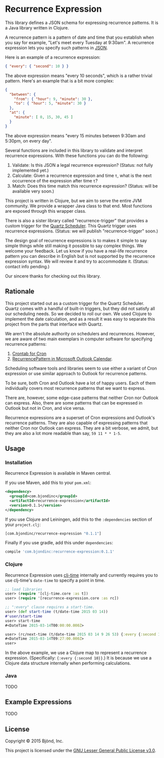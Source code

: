 # Recurrence Expression

This library defines a JSON schema for expressing recurrence
patterns.  It is a Java library written in Clojure.

A recurrence pattern is a pattern of date and time that you establish when
you say for example, "Let's meet every Tuesday at 9:30am".  A recurrence 
expression lets you specify such patterns in [JSON](http://json.org).

Here is an example of a recurrence expression:


```json
{ "every": { "second": 10 } }
```

The above expression means "every 10 seconds", which is a rather trivial
pattern.  Here's an example that is a bit more complex:


```json
{
  "between": {
    "from": { "hour": 9, "minute": 30 },
    "to": { "hour": 5, "minute": 30 }
  },
  "at": {
    "minute": [ 0, 15, 30, 45 ]
  }
}
```

The above expression means "every 15 minutes between 9:30am and 5:30pm, on
every day".

Several functions are included in this library to validate and
interpret recurrence expressions.  With these functions you can do
the following:

1. Validate: Is this JSON a legal recurrence expression?  (Status: not fully
   implemented yet.)
2. Calculate: Given a recurrence expression and time `t`, what is the next
   occurrence of the expression after time `t`?
3. Match: Does this time match this recurrence expression?
   (Status: will be available very soon.)

This project is written in Clojure, but we aim to serve the entire JVM
community.  We provide a wrapper Java class to that end.  Most
functions are exposed through this wrapper class.

There is also a sister library called "recurrence-trigger" that
provides a custom trigger for the
[Quartz Scheduler](http://quartz-scheduler.org).  This Quartz trigger
uses recurrence expressions.  (Status: we will publish
"recurrence-trigger" soon.)

The design goal of recurrence expressions is to makes it simple to say
simple things while still making it possible to say complex things.
We welcome your feedback.  Let us know if you have a real-life
recurrence pattern you can describe in English but is not supported by
the recurrence expression syntax.  We will review it and try to accommodate
it.  (Status: contact info pending.)

Our sincere thanks for checking out this library.

## Rationale

This project started out as a custom trigger for the Quartz Scheduler.
Quartz comes with a handful of built-in triggers, but they did not
satisfy all our scheduling needs.  So we decided to roll our own.  We
used Clojure to implement the date calculation, and as a result it was
easy to separate this project from the parts that interface with
Quartz.

We aren't the absolute authority on schedulers and recurrences.
However, we are aware of two main exemplars in computer software for
specifying recurrence patterns:

1. [Crontab for Cron](http://crontab.org)
2. [RecurrencePattern in Microsoft Outlook Calendar](https://msdn.microsoft.com/en-us/library/microsoft.office.interop.outlook.recurrencepattern(v=office.15).aspx).

Scheduling software tools and libraries seem to use either a variant
of Cron expression or use similar approach to Outlook for recurrence
patterns.

To be sure, both Cron and Outlook have a lot of happy users.  Each of
them individually covers most recurrence patterns that we want to
express.

There are, however, some edge-case patterns that neither Cron nor Outlook
can express.  Also, there are some patterns that can be expressed in
Outlook but not in Cron, and vice versa.

Recurrence expressions are a superset of Cron expressions and Outlook's
recurrence patterns.  They are also capable of expressing patterns that
neither Cron nor Outlook can express.  They are a bit verbose, we admit,
but they are also a lot more readable than say, `59 11 * * 1-5`.

## Usage

### Installation

Recurrence Expression is available in Maven central.

If you use Maven, add this to your `pom.xml`:


```xml
<dependency>
  <groupId>com.bjondinc</groupId>
  <artifactId>recurrence-expression</artifactId>
  <version>0.1.1</version>
</dependency>
```

If you use Clojure and Leiningen, add this to the `:dependencies`
section of your `project.clj`:


```clojure
[com.bjondinc/recurrence-expression "0.1.1"]
```

Finally if you use gradle, add this under `dependencies`:


```gradle
compile 'com.bjondinc:recurrence-expression:0.1.1'
```

### Clojure

Recurrence Expression uses
[clj-time](https://github.com/clj-time/clj-time) internally and
currently requires you to use clj-time's `date-time` to specify a
point in time.


```clojure
;; load libraries
user> (require '[clj-time.core :as t])
user> (require '[recurrence-expression.core :as rc])

;; ":every" clause requires a start-time.
user> (def start-time (t/date-time 2015 03 14))
#'user/start-time
user> start-time
#<DateTime 2015-03-14T00:00:00.000Z>

user> (rc/next-time (t/date-time 2015 03 14 9 26 53) {:every {:second 10}} start-time)
#<DateTime 2015-03-14T09:27:00.000Z>
user>
```

In the above example, we use a Clojure map to represent a recurrence
expression. (Specifically: `{:every {:second 10}}`.) It is because we use
a Clojure data structure internally when performing calculations.

### Java

TODO

## Example Expressions

TODO

## License

Copyright &copy; 2015 Bjönd, Inc.

This project is licensed under the [GNU Lesser General Public License v3.0][license].

[license]: http://www.gnu.org/licenses/lgpl-3.0.txt
